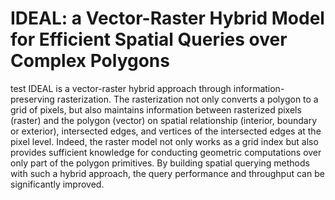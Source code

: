 # IDEAL: a Vector-Raster Hybrid Model for Efficient Spatial Queries over Complex Polygons
test
IDEAL is a vector-raster hybrid approach through information-preserving rasterization. The rasterization not only converts a polygon to a grid of pixels, but also maintains information between rasterized pixels (raster) and the polygon (vector) on spatial relationship (interior, boundary or exterior), intersected edges, and vertices of the intersected edges at the pixel level. Indeed, the raster model not only works as a grid index but also provides sufficient knowledge for conducting geometric computations over only part of the polygon primitives. By building spatial querying methods with such a hybrid approach, the query performance and throughput can be significantly improved.
